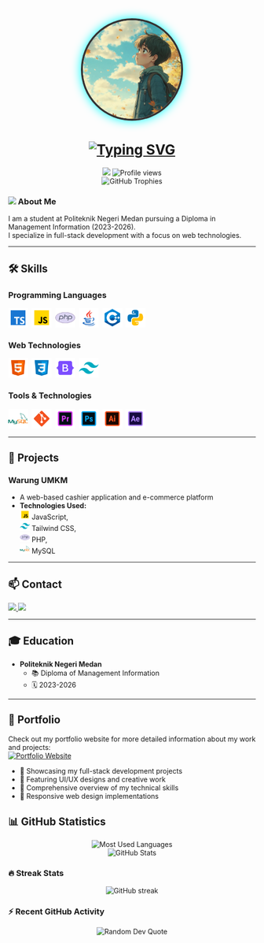 <div align="center">
  <img src="img/profileok.jpg" width="200" style="border-radius: 50%; border: 4px solid #333; box-shadow: 0 0 20px #0ff;">
  
<h1 align="center">
  <a href="https://git.io/typing-svg">
    <img src="https://readme-typing-svg.herokuapp.com?font=Fira+Code&weight=500&size=25&pause=1000&color=00F7C3&center=true&vCenter=true&random=false&width=600&lines=Hi+%F0%9F%91%8B%2C+I'm+Dedy+Hutahaean+Putra;Full-Stack+Rebahan+Developer+%F0%9F%92%BB;Welcome+to+my+Profile+%F0%9F%8C%9F" alt="Typing SVG" />
  </a>
</h1>

  <img src="https://media.giphy.com/media/WUlplcMpOCEmTGBtBW/giphy.gif" width="30">
  <img src="https://komarev.com/ghpvc/?username=dedyjagok&label=Profile%20views&color=0e75b6&style=flat" alt="Profile views" />
</div>

<div align="center">
  <img src="https://github-profile-trophy.vercel.app/?username=dedyjagok&theme=radical&no-frame=false&no-bg=true&margin-w=4" alt="GitHub Trophies"/>
</div>

### <img src="https://media.giphy.com/media/VgCDAzcKvsR6OM0uWg/giphy.gif" width="50"> About Me

I am a student at Politeknik Negeri Medan pursuing a Diploma in Management Information (2023-2026).  
I specialize in full-stack development with a focus on web technologies.

---

## 🛠️ Skills

### Programming Languages
<p align="left">
  <img src="img/Typescript-icon.png" alt="TypeScript" width="40" height="40"/>&nbsp;
  <img src="img/Javascript-icon.png" alt="JavaScript" width="40" height="40"/>&nbsp;
  <img src="img/PHP-icon.png" alt="PHP" width="40" height="40"/>&nbsp;
  <img src="img/Java-icon.png" alt="Java" width="40" height="40"/>&nbsp;
  <img src="img/c++-icon.png" alt="C++" width="40" height="40"/>&nbsp;
  <img src="img/Python-icon.png" alt="Python" width="40" height="40"/>
</p>

### Web Technologies
<p align="left">
  <img src="img/HTML-icon.png" alt="HTML" width="40" height="40"/>&nbsp;
  <img src="img/CSS-icon.png" alt="CSS" width="40" height="40"/>&nbsp;
  <img src="img/Bootstrap-icon.png" alt="Bootstrap" width="40" height="40"/>&nbsp;
  <img src="img/Tailwindcss-icon.png" alt="Tailwind CSS" width="40" height="40"/>
</p>

### Tools & Technologies
<p align="left">
  <img src="img/MySQL-icon.png" alt="MySQL" width="40" height="40"/>&nbsp;
  <img src="img/Git-icon.png" alt="Git" width="40" height="40"/>&nbsp;
  <img src="img/Premiere-icon.png" alt="Premiere Pro" width="40" height="40"/>&nbsp;
  <img src="img/Photoshop-icon.png" alt="Photoshop" width="40" height="40"/>&nbsp;
  <img src="img/Ilustrator-icon.png" alt="Illustrator" width="40" height="40"/>&nbsp;
  <img src="img/After Effect-icon.png" alt="After Effects" width="40" height="40"/>
</p>

---

## 🚀 Projects

### Warung UMKM  
- A web-based cashier application and e-commerce platform  
- **Technologies Used:**  
  <img src="img/Javascript-icon.png" width="20"/> JavaScript,  
  <img src="img/Tailwindcss-icon.png" width="20"/> Tailwind CSS,  
  <img src="img/PHP-icon.png" width="20"/> PHP,  
  <img src="img/MySQL-icon.png" width="20"/> MySQL  

---

## 📫 Contact

<p align="left">
  <a href="mailto:dedyhutahaean2005@gmail.com">
    <img src="https://img.shields.io/badge/Gmail-D14836?style=for-the-badge&logo=gmail&logoColor=white"/>
  </a>
  <a href="https://github.com/Dedyjagok">
    <img src="https://img.shields.io/badge/GitHub-100000?style=for-the-badge&logo=github&logoColor=white"/>
  </a>
</p>

---

## 🎓 Education

- **Politeknik Negeri Medan**  
  - 📚 Diploma of Management Information  
  - 🗓️ 2023-2026  

---

## 🎨 Portfolio
<p align="left">
  Check out my portfolio website for more detailed information about my work and projects:
  <br/>
  <a href="https://dedy-portfolio.vercel.app/" target="_blank">
    <img src="https://img.shields.io/badge/Portfolio-FF4088?style=for-the-badge&logo=vercel&logoColor=white" alt="Portfolio Website"/>
  </a>
</p>

- 🎯 Showcasing my full-stack development projects
- 🎨 Featuring UI/UX designs and creative work
- 💼 Comprehensive overview of my technical skills
- 📱 Responsive web design implementations

## 📊 GitHub Statistics

<div align="center">
  <img src="https://github-readme-stats.vercel.app/api/top-langs/?username=dedyjagok&theme=radical&layout=compact&hide_border=true" alt="Most Used Languages"/>
</div>

<div align="center">
  <img src="https://github-readme-stats.vercel.app/api?username=dedyjagok&show_icons=true&theme=radical&hide_border=true" alt="GitHub Stats"/>
</div>

### 🔥 Streak Stats
<p align="center">
  <img src="https://github-readme-streak-stats.herokuapp.com/?user=dedyjagok&theme=radical" alt="GitHub streak"/>
</p>

### ⚡ Recent GitHub Activity

<div align="center">
  <img src="https://quotes-github-readme.vercel.app/api?type=horizontal&theme=radical" alt="Random Dev Quote"/>
</div>
